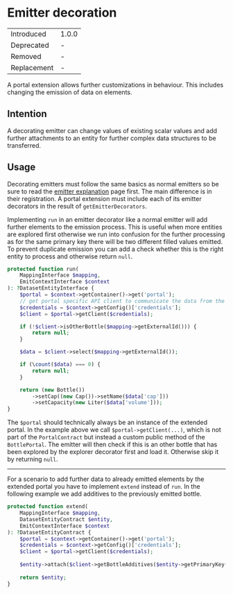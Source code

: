 # Emitter decoration

|             |       |
| ----------- | ----- |
| Introduced  | 1.0.0 |
| Deprecated  | -     |
| Removed     | -     |
| Replacement | -     |

A portal extension allows further customizations in behaviour.
This includes changing the emission of data on elements. 

## Intention

A decorating emitter can change values of existing scalar values and add further attachments to an entity for further complex data structures to be transferred.

## Usage

Decorating emitters must follow the same basics as normal emitters so be sure to read the [emitter explanation](./003-emitter.md) page first.
The main difference is in their registration.
A portal extension must include each of its emitter decorators in the result of `getEmitterDecorators`.

Implementing `run` in an emitter decorator like a normal emitter will add further elements to the emission process.
This is useful when more entities are explored first otherwise we run into confusion for the further processing as for the same primary key there will be two different filled values emitted.
To prevent duplicate emission you can add a check whether this is the right entity to process and otherwise return `null`.

```php
protected function run(
    MappingInterface $mapping,
    EmitContextInterface $context
): ?DatasetEntityInterface {
    $portal = $context->getContainer()->get('portal');
    // get portal specific API client to communicate the data from the contexts configuration
    $credentials = $context->getConfig()['credentials'];
    $client = $portal->getClient($credentials);

    if (!$client->isOtherBottle($mapping->getExternalId())) {
        return null;
    }

    $data = $client->select($mapping->getExternalId());

    if (\count($data) === 0) {
        return null;
    }

    return (new Bottle())
        ->setCap((new Cap())->setName($data['cap']))
        ->setCapacity(new Liter($data['volume']));
}
```

The `$portal` should technically always be an instance of the extended portal.
In the example above we call `$portal->getClient(...)`, which is not part of the `PortalContract` but instead a custom public method of the `BottlePortal`.
The emitter will then check if this is an other bottle that has been explored by the explorer decorator first and load it.
Otherwise skip it by returning `null`.

---

For a scenario to add further data to already emitted elements by the extended portal you have to implement `extend` instead of `run`.
In the following example we add additives to the previously emitted bottle.

```php
protected function extend(
    MappingInterface $mapping,
    DatasetEntityContract $entity,
    EmitContextInterface $context
): ?DatasetEntityContract {
    $portal = $context->getContainer()->get('portal');
    $credentials = $context->getConfig()['credentials'];
    $client = $portal->getClient($credentials);
    
    $entity->attach($client->getBottleAdditives($entity->getPrimaryKey()));
    
    return $entity;
}
```
